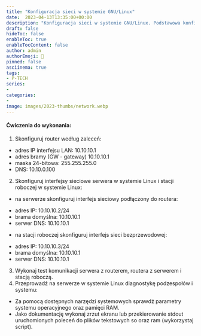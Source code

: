 ```yaml
---
title: "Konfiguracja sieci w systemie GNU/Linux"
date:  2023-04-13T13:35:00+00:00
description: "Konfiguracja sieci w systemie GNU/Linux. Podstawowa konfiguracja routera z systemem openWRT. Wykorzystanie narzędzi yast, nmtui, nmcli, nmap. Lokalizacja plików konfiguracyjnych."
draft: false
hideToc: false
enableToc: true
enableTocContent: false
author: admin
authorEmoji: 🐧
pinned: false
asciinema: true
tags:
- P-TECH
series:
-
categories:
- 
image: images/2023-thumbs/network.webp
---
```

#### Ćwiczenia do wykonania:
1. Skonfiguruj router według zaleceń:
* adres IP interfejsu LAN: 10.10.10.1
* adres bramy (GW - gateway) 10.10.10.1
* maska 24-bitowa: 255.255.255.0
* DNS: 10.10.0.100
2. Skonfiguruj interfejsy sieciowe serwera w systemie Linux i stacji roboczej w systemie Linux:
* na serwerze skonfiguruj interfejs sieciowy podłączony do routera:
- adres IP: 10.10.10.2/24
- brama domyślna: 10.10.10.1
- serwer DNS: 10.10.10.1
* na stacji roboczej skonfiguruj interfejs sieci bezprzewodowej:
- adres IP: 10.10.10.3/24
- brama domyślna: 10.10.10.1
- serwer DNS: 10.10.10.1
3. Wykonaj test komunikacji serwera z routerem, routera z serwerem i stacją roboczą.
4. Przeprowadź na serwerze w systemie Linux diagnostykę podzespołów i systemu: 
* Za pomocą dostępnych narzędzi systemowych sprawdź parametry systemu operacyjnego oraz pamięci RAM.
* Jako dokumentację wykonaj zrzut ekranu lub przekierowanie stdout uruchomionych poleceń do plików tekstowych so oraz ram (wykorzystaj script).

<script async id="asciicast-577289" src="https://asciinema.org/a/577289.js"></script>
<script async id="asciicast-577291" src="https://asciinema.org/a/577291.js"></script>
<script async id="asciicast-577290" src="https://asciinema.org/a/577290.js"></script>
<script async id="asciicast-577292" src="https://asciinema.org/a/577292.js"></script>
